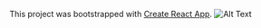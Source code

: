 This project was bootstrapped with [Create React App](https://github.com/facebook/create-react-app).
![Alt Text](https://media.giphy.com/media/4blbK1tUxNkF5BonrV/giphy.gif)



